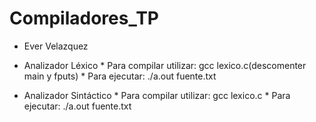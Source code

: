 # Compiladores_TP

* Ever Velazquez

- Analizador Léxico
      * Para compilar utilizar: gcc lexico.c(descomenter main y fputs)
      * Para ejecutar: ./a.out fuente.txt

- Analizador Sintáctico
      * Para compilar utilizar: gcc lexico.c
      * Para ejecutar: ./a.out fuente.txt
